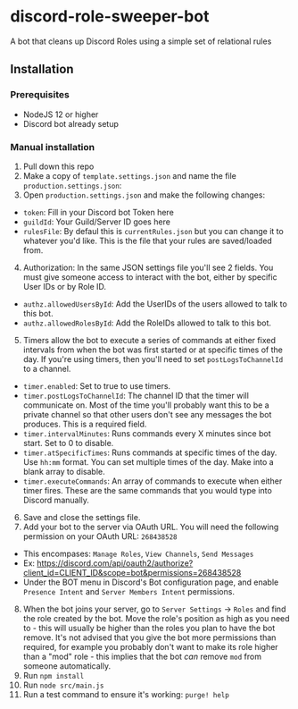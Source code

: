 # discord-role-sweeper-bot
A bot that cleans up Discord Roles using a simple set of relational rules

## Installation
### Prerequisites
- NodeJS 12 or higher
- Discord bot already setup

### Manual installation
1. Pull down this repo
2. Make a copy of `template.settings.json` and name the file `production.settings.json`:
3. Open `production.settings.json` and make the following changes:
  - `token`: Fill in your Discord bot Token here
  - `guildId`: Your Guild/Server ID goes here
  - `rulesFile`: By defaul this is `currentRules.json` but you can change it to whatever you'd like. This is the file that your rules are saved/loaded from.
4. Authorization: In the same JSON settings file you'll see 2 fields. You must give someone access to interact with the bot, either by specific User IDs or by Role ID.
  - `authz.allowedUsersById`: Add the UserIDs of the users allowed to talk to this bot.
  - `authz.allowedRolesById`: Add the RoleIDs allowed to talk to this bot.
5. Timers allow the bot to execute a series of commands at either fixed intervals from when the bot was first started or at specific times of the day. If you're using timers, then you'll need to set `postLogsToChannelId` to a channel.
  - `timer.enabled`: Set to true to use timers.
  - `timer.postLogsToChannelId`: The channel ID that the timer will communicate on. Most of the time you'll probably want this to be a private channel so that other users don't see any messages the bot produces. This is a required field.
  - `timer.intervalMinutes`: Runs commands every X minutes since bot start. Set to 0 to disable.
  - `timer.atSpecificTimes`: Runs commands at specific times of the day. Use `hh:mm` format. You can set multiple times of the day. Make into a blank array to disable.
  - `timer.executeCommands`: An array of commands to execute when either timer fires. These are the same commands that you would type into Discord manually.
6. Save and close the settings file.
7. Add your bot to the server via OAuth URL. You will need the following permission on your OAuth URL: `268438528`
  - This encompases: `Manage Roles`, `View Channels`, `Send Messages`
  - Ex: https://discord.com/api/oauth2/authorize?client_id=CLIENT_ID&scope=bot&permissions=268438528
  - Under the BOT menu in Discord's Bot configuration page, and enable `Presence Intent` and `Server Members Intent` permissions.
8. When the bot joins your server, go to `Server Settings` -> `Roles` and find the role created by the bot. Move the role's position as high as you need to - this will usually be higher than the roles you plan to have the bot remove. It's not advised that you give the bot more permissions than required, for example you probably don't want to make its role higher than a "mod" role - this implies that the bot _can_ remove `mod` from someone automatically.
9. Run `npm install`
10. Run `node src/main.js`
11. Run a test command to ensure it's working: `purge! help`
